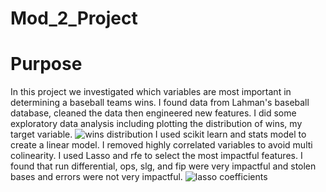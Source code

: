 # Mod_2_Project
# Purpose
In this project we investigated which variables are most important in determining a baseball teams wins. I found data from Lahman's baseball database, cleaned the data then engineered new features. I did some exploratory data analysis including plotting the distribution of wins, my target variable.
![wins distribution](https://lh6.googleusercontent.com/qfxD-E0wap7HjNejzKvmqer0QqE0Nf-fK36USJDR2727yMXmPbReQau33sJOcobWmY2t2xHDLa9pT4QOS417Fwsbimra6iNTwI1ZSXVpocZNx7ZwCURz3LG9j225A2IPwSEuUAvQBK4)
I used scikit learn and stats model to create a linear model. I removed highly correlated variables to avoid multi colinearity. I used Lasso and rfe to select the most impactful features. I found that run differential, ops, slg, and fip were very impactful and stolen bases and errors were not very impactful.
![lasso coefficients](https://lh4.googleusercontent.com/NH4I7ZbU50c4s1j6eeizer1q587yk8qbc_hqCF-BFTt7vJoj09acCtZdq1iPaIRgrhTZgE3_4qE_uzkFbCLCPpUf_NmxU9qn7UmnTMI)